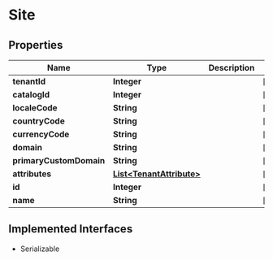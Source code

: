 

# Site


## Properties

| Name | Type | Description | Notes |
|------------ | ------------- | ------------- | -------------|
|**tenantId** | **Integer** |  |  [optional] |
|**catalogId** | **Integer** |  |  [optional] |
|**localeCode** | **String** |  |  [optional] |
|**countryCode** | **String** |  |  [optional] |
|**currencyCode** | **String** |  |  [optional] |
|**domain** | **String** |  |  [optional] |
|**primaryCustomDomain** | **String** |  |  [optional] |
|**attributes** | [**List&lt;TenantAttribute&gt;**](TenantAttribute.md) |  |  [optional] |
|**id** | **Integer** |  |  [optional] |
|**name** | **String** |  |  [optional] |


## Implemented Interfaces

* Serializable



